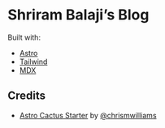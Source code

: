 # Shriram Balaji’s Blog

Built with:

- [Astro](https://astro.build)
- [Tailwind](https://tailwindcss.com)
- [MDX](https://mdxjs.com)

## Credits

- [Astro Cactus Starter](https://github.com/chrismwilliams/astro-theme-cactus) by [@chrismwilliams](https://github.com/chrismwilliams)
